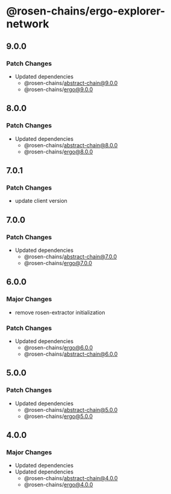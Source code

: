 # @rosen-chains/ergo-explorer-network

## 9.0.0

### Patch Changes

- Updated dependencies
  - @rosen-chains/abstract-chain@9.0.0
  - @rosen-chains/ergo@9.0.0

## 8.0.0

### Patch Changes

- Updated dependencies
  - @rosen-chains/abstract-chain@8.0.0
  - @rosen-chains/ergo@8.0.0

## 7.0.1

### Patch Changes

- update client version

## 7.0.0

### Patch Changes

- Updated dependencies
  - @rosen-chains/abstract-chain@7.0.0
  - @rosen-chains/ergo@7.0.0

## 6.0.0

### Major Changes

- remove rosen-extractor initialization

### Patch Changes

- Updated dependencies
  - @rosen-chains/ergo@6.0.0
  - @rosen-chains/abstract-chain@6.0.0

## 5.0.0

### Patch Changes

- Updated dependencies
  - @rosen-chains/abstract-chain@5.0.0
  - @rosen-chains/ergo@5.0.0

## 4.0.0

### Major Changes

- Updated dependencies
- Updated dependencies
  - @rosen-chains/abstract-chain@4.0.0
  - @rosen-chains/ergo@4.0.0
